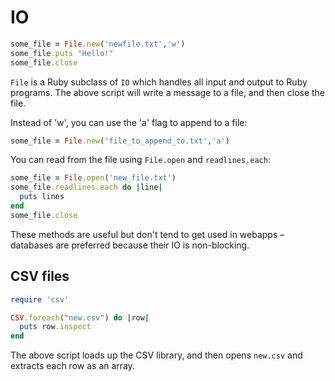 # IO

```ruby
some_file = File.new('newfile.txt','w')
some_file.puts "Hello!"
some_file.close
```

`File` is a Ruby subclass of `IO` which handles all input and output to Ruby programs. The above script will write a message to a file, and then close the file.

Instead of 'w', you can use the 'a' flag to append to a file:

```ruby
some_file = File.new('file_to_append_to.txt','a')
```

You can read from the file using `File.open` and `readlines.each`:

```ruby
some_file = File.open('new_file.txt')
some_file.readlines.each do |line|
  puts lines
end
some_file.close
```

These methods are useful but don't tend to get used in webapps – databases are preferred because their IO is non-blocking.

## CSV files

```ruby
require 'csv'

CSV.foreach("new.csv") do |row|
  puts row.inspect
end
```

The above script loads up the CSV library, and then opens `new.csv` and extracts each row as an array.